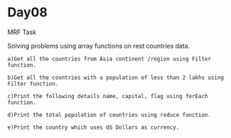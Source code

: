 # Day08
MRF Task

Solving problems using array functions on rest countries data.

    a)Get all the countries from Asia continent /region using Filter function.
    
    b)Get all the countries with a population of less than 2 lakhs using Filter function.
    
    c)Print the following details name, capital, flag using forEach function.
    
    d)Print the total population of countries using reduce function.
    
    e)Print the country which uses US Dollars as currency.
